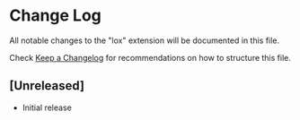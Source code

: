 # Change Log
All notable changes to the "lox" extension will be documented in this file.

Check [Keep a Changelog](http://keepachangelog.com/) for recommendations on how to structure this file.

## [Unreleased]
- Initial release